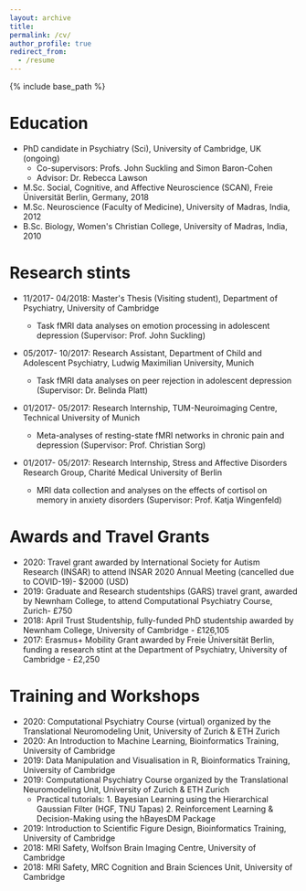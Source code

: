 ```yaml
---
layout: archive
title: 
permalink: /cv/
author_profile: true
redirect_from:
  - /resume
---
```


{% include base_path %}

Education
====
* PhD candidate in Psychiatry (Sci), University of Cambridge, UK (ongoing)
    * Co-supervisors: Profs. John Suckling and Simon Baron-Cohen
    * Advisor: Dr. Rebecca Lawson
* M.Sc. Social, Cognitive, and Affective Neuroscience (SCAN), Freie Üniversität Berlin, Germany, 2018
* M.Sc. Neuroscience (Faculty of Medicine), University of Madras, India, 2012
* B.Sc. Biology, Women's Christian College, University of Madras, India, 2010

Research stints
===
* 11/2017- 04/2018: Master's Thesis (Visiting student), Department of Psychiatry,  University of Cambridge 
  * Task fMRI data analyses on emotion processing in adolescent depression (Supervisor: Prof. John Suckling)

* 05/2017- 10/2017: Research Assistant, Department of Child and Adolescent Psychiatry, Ludwig Maximilian University, Munich
  * Task fMRI data analyses on peer rejection in adolescent depression (Supervisor: Dr. Belinda Platt)

* 01/2017- 05/2017: Research Internship, TUM-Neuroimaging Centre, Technical University of Munich
  * Meta-analyses of resting-state fMRI networks in chronic pain and depression (Supervisor: Prof. Christian Sorg)
  
* 01/2017- 05/2017: Research Internship, Stress and Affective Disorders Research Group, Charité Medical University of Berlin
  * MRI data collection and analyses on the effects of cortisol on memory in anxiety disorders (Supervisor: Prof. Katja Wingenfeld)
  
Awards and Travel Grants
===
* 2020: Travel grant awarded by International Society for Autism Research (INSAR) to attend INSAR 2020 Annual Meeting (cancelled due to COVID-19)- $2000 (USD)
* 2019: Graduate and Research studentships (GARS) travel grant, awarded by Newnham College, to attend Computational Psychiatry Course, Zurich- £750
* 2018: April Trust Studentship, fully-funded PhD studentship awarded by Newnham College, University of Cambridge - £126,105
* 2017: Erasmus+ Mobility Grant awarded by Freie Üniversität Berlin, funding a research stint at the Department of Psychiatry, University of Cambridge - £2,250
  
Training and Workshops
===
* 2020: Computational Psychiatry Course (virtual) organized by the Translational Neuromodeling Unit, University of Zurich & ETH Zurich
* 2020: An Introduction to Machine Learning, Bioinformatics Training, University of Cambridge
* 2019: Data Manipulation and Visualisation in R, Bioinformatics Training, University of Cambridge
* 2019: Computational Psychiatry Course organized by the Translational Neuromodeling Unit, University of Zurich & ETH Zurich
  * Practical tutorials:
        1.  Bayesian Learning using the Hierarchical Gaussian Filter (HGF, TNU Tapas)
        2.  Reinforcement Learning & Decision-Making using the hBayesDM Package
* 2019: Introduction to Scientific Figure Design, Bioinformatics Training, University of Cambridge
* 2018: MRI Safety, Wolfson Brain Imaging Centre, University of Cambridge
* 2018: MRI Safety, MRC Cognition and Brain Sciences Unit, University of Cambridge
